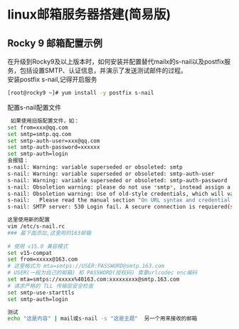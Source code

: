 # linux邮箱服务器搭建(简易版)
## Rocky 9 邮箱配置示例
在升级到Rocky9及以上版本时，如何安装并配置替代mailx的s-nail以及postfix服务，包括设置SMTP、认证信息，并演示了发送测试邮件的过程。
<br/>
安装postfix s-nail,记得开启服务<br/>

````bash
[root@rocky9 ~]# yum install -y postfix s-nail
````
配置s-nail配置文件

````bash
 如果使用旧版配置文件，如：
set from=xxx@qq.com
set smtp=smtp.qq.com
set smtp-auth-user=xxx@qq.com
set smtp-auth-password=xxxxxx
set smtp-auth=login
会报错：
s-nail: Warning: variable superseded or obsoleted: smtp
s-nail: Warning: variable superseded or obsoleted: smtp-auth-user
s-nail: Warning: variable superseded or obsoleted: smtp-auth-password
s-nail: Obsoletion warning: please do not use *smtp*, instead assign a smtp:// URL to *mta*!
s-nail: Obsoletion warning: Use of old-style credentials, which will vanish in v15!
s-nail:   Please read the manual section "On URL syntax and credential lookup"
s-nail: SMTP server: 530 Login fail. A secure connection is requiered(such as ssl). More information at https://help.mail.qq.com/detail/0/1010
````
````bash
这里使用新的配置
vim /etc/s-nail.rc
### 最下面添加,这里用的163邮箱
 
# 使用 v15.0 兼容模式
set v15-compat
set from=xxxxx@163.com
# 这里格式为 mta=smtps://USER:PASSWORD@smtp.163.com
# USER(一般为自己的邮箱) 和 PASSWORD(授权码) 需要urlcodec enc编码
set mta=smtps://xxxxx%40163.com:xxxxxxxxx@smtp.163.com
# 请求严格的 TLL 传输层安全检查
set smtp-use-starttls
set smtp-auth=login
````

````bash
测试
echo "这是内容" | mail或s-nail -s "这是主题"  另一个用来接收的邮箱
````
